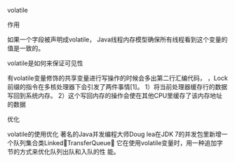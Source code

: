 
volatile

作用

如果一个字段被声明成volatile，
Java线程内存模型确保所有线程看到这个变量的值是一致的。



volatile是如何来保证可见性

有volatile变量修饰的共享变量进行写操作的时候会多出第二行汇编代码，
，Lock前缀的指令在多核处理器下会引发了两件事情[1]。
1）将当前处理器缓存行的数据写回到系统内存。
2）这个写回内存的操作会使在其他CPU里缓存了该内存地址的数据

优化

volatile的使用优化
著名的Java并发编程大师Doug lea在JDK 7的并发包里新增一个队列集合类LinkedTransferQueue，
它在使用volatile变量时，用一种追加字节的方式来优化队列出队和入队的性
能。

